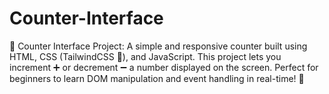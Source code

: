 # Counter-Interface
🔢 Counter Interface Project: A simple and responsive counter built using HTML, CSS (TailwindCSS 🎨), and JavaScript. This project lets you increment ➕ or decrement ➖ a number displayed on the screen. Perfect for beginners to learn DOM manipulation and event handling in real-time! 🚀
